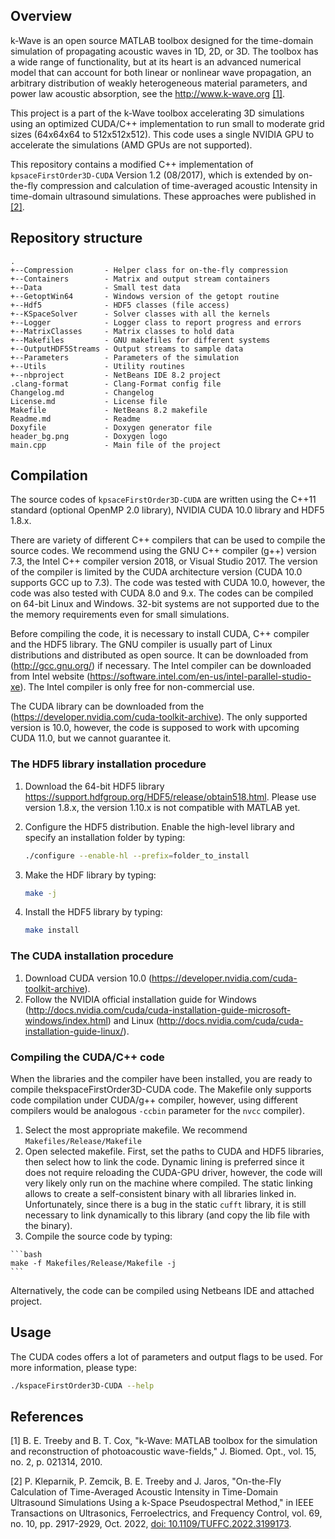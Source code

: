 ## Overview

k-Wave is an open source MATLAB toolbox designed for the time-domain simulation
of propagating acoustic waves in 1D, 2D, or 3D. The toolbox has a wide range of 
functionality, but at its heart is an advanced numerical model that can account 
for both linear or nonlinear wave propagation, an arbitrary distribution of 
weakly heterogeneous material parameters, and power law acoustic  absorption, 
see the http://www.k-wave.org [[1]](#1).

This project is a part of the k-Wave toolbox accelerating 3D simulations using 
an optimized CUDA/C++ implementation to run small to moderate grid sizes
(64x64x64 to 512x512x512). This code uses a single NVIDIA GPU to accelerate 
the simulations (AMD GPUs are not supported).

This repository contains a modified C++ implementation of `kpsaceFirstOrder3D-CUDA` 
Version 1.2 (08/2017), which is extended by on-the-fly compression and calculation 
of time-averaged acoustic Intensity in time-domain ultrasound simulations. 
These approaches were published in [[2]](#2).

## Repository structure

    .
    +--Compression       - Helper class for on-the-fly compression
    +--Containers        - Matrix and output stream containers
    +--Data              - Small test data
    +--GetoptWin64       - Windows version of the getopt routine
    +--Hdf5              - HDF5 classes (file access)
    +--KSpaceSolver      - Solver classes with all the kernels
    +--Logger            - Logger class to report progress and errors
    +--MatrixClasses     - Matrix classes to hold data
    +--Makefiles         - GNU makefiles for different systems
    +--OutputHDF5Streams - Output streams to sample data
    +--Parameters        - Parameters of the simulation
    +--Utils             - Utility routines
    +--nbproject         - NetBeans IDE 8.2 project
    .clang-format        - Clang-Format config file
    Changelog.md         - Changelog
    License.md           - License file
    Makefile             - NetBeans 8.2 makefile
    Readme.md            - Readme
    Doxyfile             - Doxygen generator file
    header_bg.png        - Doxygen logo
    main.cpp             - Main file of the project


## Compilation
 
The source codes of `kpsaceFirstOrder3D-CUDA` are written using the C++11 
standard (optional OpenMP 2.0  library), NVIDIA CUDA 10.0 library and HDF5 1.8.x. 
 
There are variety of different C++ compilers that can be used to compile the 
source codes. We recommend using the GNU C++ compiler (g++) version 7.3, the
Intel C++ compiler version 2018, or Visual Studio 2017. The version of the 
compiler is limited by the CUDA architecture version (CUDA 10.0 supports GCC up 
to 7.3). The code was tested with CUDA 10.0, however, the code was also tested 
with CUDA 8.0 and 9.x. The codes can be compiled on 64-bit Linux and Windows. 
32-bit systems are not supported due to the the memory requirements even for 
small simulations.
 
 Before compiling the code, it is necessary to install CUDA, C++ compiler and 
 the HDF5 library. The GNU compiler is usually part of Linux distributions and 
 distributed as open source. It can be downloaded from (http://gcc.gnu.org/) if 
 necessary. The Intel compiler can be downloaded from Intel website 
 (https://software.intel.com/en-us/intel-parallel-studio-xe). The Intel compiler
 is only free for non-commercial use.

The CUDA library can be downloaded from the
(https://developer.nvidia.com/cuda-toolkit-archive).
The only supported version is 10.0, however, the code is supposed to  work with 
upcoming CUDA 11.0, but we cannot guarantee it.
 
### The HDF5 library installation procedure

 1. Download the 64-bit HDF5 library 
 https://support.hdfgroup.org/HDF5/release/obtain518.html. Please use version 
 1.8.x, the version 1.10.x is not compatible with MATLAB yet.
  
 2. Configure the HDF5 distribution. Enable the high-level library and specify 
 an installation folder by typing:
    ```bash
    ./configure --enable-hl --prefix=folder_to_install
    ```
 3. Make the HDF library by typing:
    ```bash
    make -j
    ```
 4. Install the HDF5 library by typing:
    ```bash
    make install
    ```
 
### The CUDA installation procedure 
 
  1. Download CUDA version 10.0 
     (https://developer.nvidia.com/cuda-toolkit-archive).
  2. Follow the NVIDIA official installation guide for Windows 
(http://docs.nvidia.com/cuda/cuda-installation-guide-microsoft-windows/index.html) 
and Linux (http://docs.nvidia.com/cuda/cuda-installation-guide-linux/).
 
 
### Compiling the CUDA/C++ code 
 
When the libraries and the compiler have been installed, you are ready to 
compile thekspaceFirstOrder3D-CUDA code. The Makefile only supports code 
compilation under CUDA/g++ compiler, however, using different compilers would be
analogous `-ccbin` parameter for the  `nvcc` compiler). 
 
  1. Select the most appropriate makefile. 
     We recommend `Makefiles/Release/Makefile`
  2. Open selected makefile. 
     First, set the paths to CUDA and HDF5 libraries, then select how to link 
     the code. Dynamic lining is preferred since it does not require reloading 
     the CUDA-GPU driver, however, the code will very likely only run on the 
     machine where compiled. The static linking allows to create a 
     self-consistent binary with all libraries linked in. Unfortunately, since 
     there is a bug in the static `cufft` library, it is still necessary to link
     dynamically to this library (and copy the lib file with the binary).
  3. Compile the source code by typing:
    
    ```bash
    make -f Makefiles/Release/Makefile -j 
    ```

Alternatively, the code can be compiled using Netbeans IDE and attached project.

## Usage

The CUDA codes offers a lot of parameters and output flags to be used. For more 
information, please type:

```bash
./kspaceFirstOrder3D-CUDA --help
```

## References

<a id="1">[1]</a> 
B. E. Treeby and B. T. Cox, "k-Wave: MATLAB toolbox for the simulation and 
reconstruction of photoacoustic wave-fields," J. Biomed. Opt., vol. 15, no. 2, 
p. 021314, 2010.

<a id="2">[2]</a> 
P. Kleparnik, P. Zemcik, B. E. Treeby and J. Jaros, "On-the-Fly Calculation of 
Time-Averaged Acoustic Intensity in Time-Domain Ultrasound Simulations Using 
a k-Space Pseudospectral Method," in IEEE Transactions on Ultrasonics, 
Ferroelectrics, and Frequency Control, vol. 69, no. 10, pp. 2917-2929, Oct. 2022, 
[doi: 10.1109/TUFFC.2022.3199173](https://doi.org/10.1109/TUFFC.2022.3199173).
